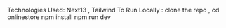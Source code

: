 Technologies Used: Next13 , Tailwind
To Run Locally : clone the repo , 
cd onlinestore
npm install
npm run dev
